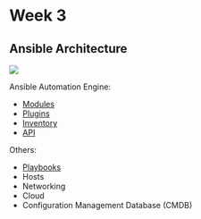 # Week 3

## Ansible Architecture

![](https://images.spiceworks.com/wp-content/uploads/2022/07/15153205/How-Ansible-Works.png)

Ansible Automation Engine:

- [Modules](https://docs.ansible.com/ansible/2.7/dev_guide/overview_architecture.html#modules)
- [Plugins](https://docs.ansible.com/ansible/2.7/dev_guide/overview_architecture.html#plugins)
- [Inventory](https://docs.ansible.com/ansible/2.7/dev_guide/overview_architecture.html#inventory)
- [API](https://docs.ansible.com/ansible/2.7/dev_guide/overview_architecture.html#extending-ansible-with-plug-ins-and-the-api)

Others:

- [Playbooks](https://docs.ansible.com/ansible/2.7/dev_guide/overview_architecture.html#playbooks)
- Hosts
- Networking
- Cloud
- Configuration Management Database (CMDB)